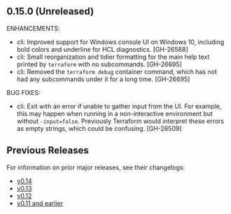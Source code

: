 ## 0.15.0 (Unreleased)

ENHANCEMENTS:

* cli: Improved support for Windows console UI on Windows 10, including bold colors and underline for HCL diagnostics. [GH-26588]
* cli: Small reorganization and tidier formatting for the main help text printed by `terraform` with no subcommands. [GH-26695]
* cli: Removed the `terraform debug` container command, which has not had any subcommands under it for a long time. [GH-26695]

BUG FIXES:

* cli: Exit with an error if unable to gather input from the UI. For example, this may happen when running in a non-interactive environment but without `-input=false`. Previously Terraform would interpret these errors as empty strings, which could be confusing. [GH-26509]

## Previous Releases

For information on prior major releases, see their changelogs:

* [v0.14](https://github.com/hashicorp/terraform/blob/v0.14/CHANGELOG.md)
* [v0.13](https://github.com/hashicorp/terraform/blob/v0.13/CHANGELOG.md)
* [v0.12](https://github.com/hashicorp/terraform/blob/v0.12/CHANGELOG.md)
* [v0.11 and earlier](https://github.com/hashicorp/terraform/blob/v0.11/CHANGELOG.md)
